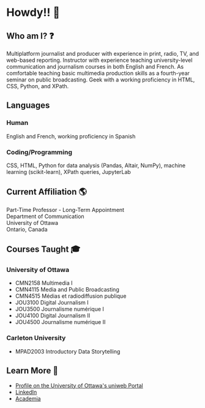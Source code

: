 # Howdy!! 👋

<!--
**jsmarier/jsmarier** is a ✨ _special_ ✨ repository because its `README.md` (this file) appears on your GitHub profile.
-->

## Who am I? ❓

Multiplatform journalist and producer with experience in print, radio, TV, and web-based reporting. Instructor with experience teaching university-level communication and journalism courses in both English and French. As comfortable teaching basic multimedia production skills as a fourth-year seminar on public broadcasting. Geek with a working proficiency in HTML, CSS, Python, and XPath.

## Languages

### Human

English and French, working proficiency in Spanish

### Coding/Programming

CSS, HTML, Python for data analysis (Pandas, Altair, NumPy),  machine learning (scikit-learn), XPath queries, JupyterLab

## Current Affiliation 🌎

Part-Time Professor - Long-Term Appointment<br>
Department of Communication<br>
University of Ottawa<br>
Ontario, Canada<br>

## Courses Taught 🎓

### University of Ottawa

- CMN2158 Multimedia I
- CMN4115 Media and Public Broadcasting
- CMN4515 Médias et radiodiffusion publique
- JOU3100 Digital Journalism I
- JOU3500 Journalisme numérique I
- JOU4100 Digital Journalism II
- JOU4500 Journalisme numérique II

### Carleton University

- MPAD2003 Introductory Data Storytelling

## Learn More 🔗

- [Profile on the University of Ottawa's uniweb Portal](https://uniweb.uottawa.ca/members/4204)
- [LinkedIn](https://www.linkedin.com/in/jsmarier/)
- [Academia](https://uottawa.academia.edu/jsmarier)
